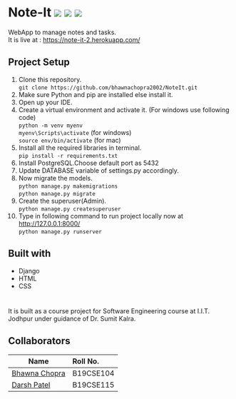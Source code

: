 # Note-It ![](https://img.shields.io/badge/Status-Active%20-blue) ![](https://img.shields.io/badge/Django-v3.1.7-orange) ![](https://img.shields.io/badge/Python-v3.8.5-green)
WebApp to manage notes and tasks.</br>
It is live at : https://note-it-2.herokuapp.com/</br>


## Project Setup
1. Clone this repository.<br/>
`git clone https://github.com/bhawnachopra2002/NoteIt.git`
2. Make sure Python and pip are installed else install it.
3. Open up your IDE.
4. Create a virtual environment and activate it. (For windows use following code)<br/>
`python -m venv myenv`<br/>
`myenv\Scripts\activate` (for windows)<br/>
`source env/bin/activate` (for mac)
5. Install all the required libraries in terminal.<br/>
`pip install -r requirements.txt`
6. Install PostgreSQL.Choose default port as 5432
7. Update DATABASE variable of settings.py accordingly.
8. Now migrate the models.<br/>
`python manage.py makemigrations`<br/>
`python manage.py migrate`
9. Create the superuser(Admin).<br/>
`python manage.py createsuperuser`
10. Type in following command to run project locally now at http://127.0.0.1:8000/<br/>
`python manage.py runserver`

## Built with
- Django
- HTML
- CSS

#
It is built as a course project for Software Engineering course at I.I.T. Jodhpur under guidance of Dr. Sumit Kalra.

## Collaborators
| Name              | Roll No.     |
| ----------------- |:-------------|
|[Bhawna Chopra ](https://github.com/bhawnachopra2002)|B19CSE104|
|[Darsh Patel](https://github.com/patel-16)|B19CSE115|

